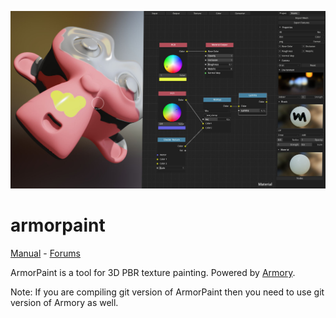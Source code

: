 ![](img.jpg)

armorpaint
==============

[Manual](http://armorpaint.org/manual/) - [Forums](http://forums.armory3d.org)

ArmorPaint is a tool for 3D PBR texture painting. Powered by [Armory](http://armory3d.org).

Note: If you are compiling git version of ArmorPaint then you need to use git version of Armory as well.
